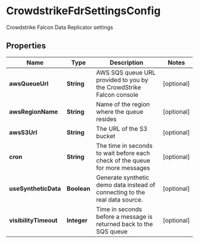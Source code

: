 

# CrowdstrikeFdrSettingsConfig

Crowdstrike Falcon Data Replicator settings

## Properties

| Name | Type | Description | Notes |
|------------ | ------------- | ------------- | -------------|
|**awsQueueUrl** | **String** | AWS SQS queue URL provided to you by the CrowdStrike Falcon console |  [optional] |
|**awsRegionName** | **String** | Name of the region where the queue resides |  [optional] |
|**awsS3Url** | **String** | The URL of the S3 bucket |  [optional] |
|**cron** | **String** | The time in seconds to wait before each check of the queue for more messages |  [optional] |
|**useSyntheticData** | **Boolean** | Generate synthetic demo data instead of connecting to the real data source. |  [optional] |
|**visibilityTimeout** | **Integer** | Time in seconds before a message is returned back to the SQS queue |  [optional] |



